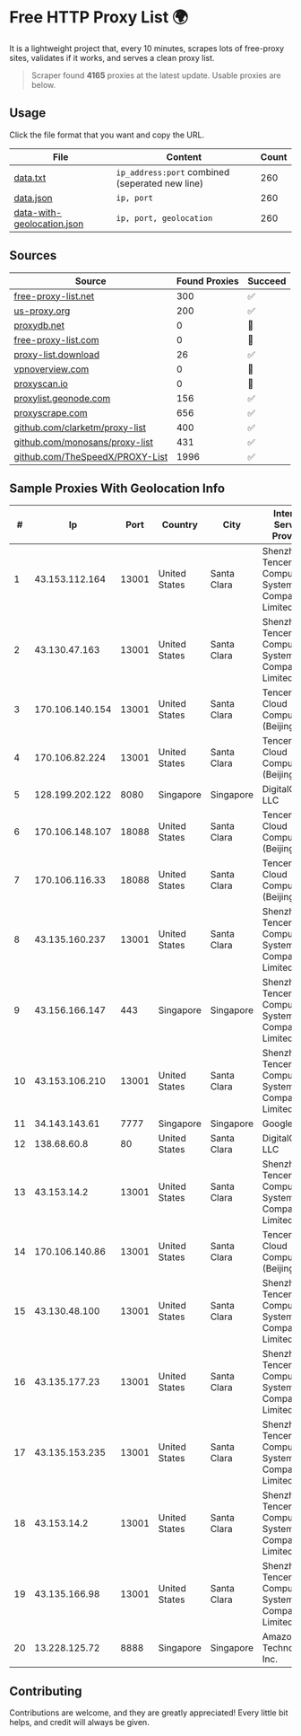 
# Free HTTP Proxy List 🌍

It is a lightweight project that, every 10 minutes, scrapes lots of free-proxy sites, validates if it works, and serves a clean proxy list.


> Scraper found **4165** proxies at the latest update. Usable proxies are below.

## Usage

Click the file format that you want and copy the URL.


|File|Content|Count|
|----|-------|-----|
|[data.txt](https://raw.githubusercontent.com/themiralay/Proxy-List-World/master/data.txt)|`ip_address:port` combined (seperated new line)|260|
|[data.json](https://raw.githubusercontent.com/themiralay/Proxy-List-World/master/data.json)|`ip, port`|260|
|[data-with-geolocation.json](https://raw.githubusercontent.com/themiralay/Proxy-List-World/master/data-with-geolocation.json)|`ip, port, geolocation`|260|

## Sources

|Source|Found Proxies|Succeed|
|------|-------------|-------|
|[free-proxy-list.net](https://free-proxy-list.net)|300|✅|
|[us-proxy.org](https://www.us-proxy.org)|200|✅|
|[proxydb.net](http://proxydb.net)|0|🚫|
|[free-proxy-list.com](https://free-proxy-list.com/?page=&port=&type%5B%5D=http&type%5B%5D=https&up_time=0&search=Search)|0|🚫|
|[proxy-list.download](https://www.proxy-list.download/HTTP)|26|✅|
|[vpnoverview.com](https://vpnoverview.com/privacy/anonymous-browsing/free-proxy-servers)|0|🚫|
|[proxyscan.io](https://www.proxyscan.io)|0|🚫|
|[proxylist.geonode.com](https://proxylist.geonode.com/api/proxy-list?limit=300&page=1&sort_by=lastChecked&sort_type=desc&protocols=http,https)|156|✅|
|[proxyscrape.com](https://api.proxyscrape.com/v2/?request=displayproxies&protocol=http&timeout=10000&country=all&ssl=all&anonymity=all)|656|✅|
|[github.com/clarketm/proxy-list](https://raw.githubusercontent.com/clarketm/proxy-list/master/proxy-list-raw.txt)|400|✅|
|[github.com/monosans/proxy-list](https://raw.githubusercontent.com/monosans/proxy-list/main/proxies/http.txt)|431|✅|
|[github.com/TheSpeedX/PROXY-List](https://raw.githubusercontent.com/TheSpeedX/PROXY-List/master/http.txt)|1996|✅|


## Sample Proxies With Geolocation Info

|#|Ip|Port|Country|City|Internet Service Provider|
|-|--|----|-------|----|-------------------------|
|1|43.153.112.164|13001|United States|Santa Clara|Shenzhen Tencent Computer Systems Company Limited|
|2|43.130.47.163|13001|United States|Santa Clara|Shenzhen Tencent Computer Systems Company Limited|
|3|170.106.140.154|13001|United States|Santa Clara|Tencent Cloud Computing (Beijing) Co|
|4|170.106.82.224|13001|United States|Santa Clara|Tencent Cloud Computing (Beijing) Co|
|5|128.199.202.122|8080|Singapore|Singapore|DigitalOcean, LLC|
|6|170.106.148.107|18088|United States|Santa Clara|Tencent Cloud Computing (Beijing) Co|
|7|170.106.116.33|18088|United States|Santa Clara|Tencent Cloud Computing (Beijing) Co|
|8|43.135.160.237|13001|United States|Santa Clara|Shenzhen Tencent Computer Systems Company Limited|
|9|43.156.166.147|443|Singapore|Singapore|Shenzhen Tencent Computer Systems Company Limited|
|10|43.153.106.210|13001|United States|Santa Clara|Shenzhen Tencent Computer Systems Company Limited|
|11|34.143.143.61|7777|Singapore|Singapore|Google LLC|
|12|138.68.60.8|80|United States|Santa Clara|DigitalOcean, LLC|
|13|43.153.14.2|13001|United States|Santa Clara|Shenzhen Tencent Computer Systems Company Limited|
|14|170.106.140.86|13001|United States|Santa Clara|Tencent Cloud Computing (Beijing) Co|
|15|43.130.48.100|13001|United States|Santa Clara|Shenzhen Tencent Computer Systems Company Limited|
|16|43.135.177.23|13001|United States|Santa Clara|Shenzhen Tencent Computer Systems Company Limited|
|17|43.135.153.235|13001|United States|Santa Clara|Shenzhen Tencent Computer Systems Company Limited|
|18|43.153.14.2|13001|United States|Santa Clara|Shenzhen Tencent Computer Systems Company Limited|
|19|43.135.166.98|13001|United States|Santa Clara|Shenzhen Tencent Computer Systems Company Limited|
|20|13.228.125.72|8888|Singapore|Singapore|Amazon Technologies Inc.|



## Contributing

Contributions are welcome, and they are greatly appreciated! Every
little bit helps, and credit will always be given.

